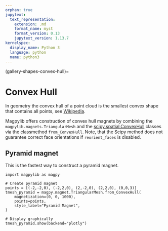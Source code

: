 ```yaml
---
orphan: true
jupytext:
  text_representation:
    extension: .md
    format_name: myst
    format_version: 0.13
    jupytext_version: 1.13.7
kernelspec:
  display_name: Python 3
  language: python
  name: python3
---
```


(gallery-shapes-convex-hull)=

# Convex Hull

In geometry the convex hull of a point cloud is the smallest convex shape that contains all points, see [Wikipedia](https://en.wikipedia.org/wiki/Convex_hull).

Magpylib offers construction of convex hull magnets by combining the `magpylib.magnets.TriangularMesh` and the [scipy.spatial.ConvexHull](https://docs.scipy.org/doc/scipy/reference/generated/scipy.spatial.ConvexHull.html) classes via the classmethod `from_ConvexHull`. Note, that the Scipy method does not guarantee correct face orientations if `reorient_faces` is disabled.

## Pyramid magnet

This is the fastest way to construct a pyramid magnet.

```{code-cell} ipython3
import magpylib as magpy

# Create pyramid magnet
points = [(-2,-2,0), (-2,2,0), (2,-2,0), (2,2,0), (0,0,3)]
tmesh_pyramid = magpy.magnet.TriangularMesh.from_ConvexHull(
    magnetization=(0, 0, 1000),
    points=points,
    style_label="Pyramid Magnet",
)

# Display graphically
tmesh_pyramid.show(backend="plotly")
```